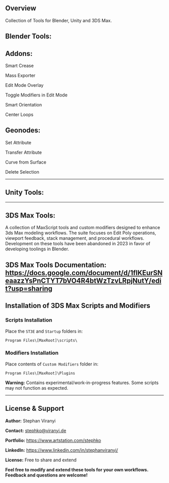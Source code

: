 ## Overview
Collection of Tools for Blender, Unity and 3DS Max.

## Blender Tools:
## Addons:
Smart Crease

Mass Exporter

Edit Mode Overlay

Toggle Modifiers in Edit Mode

Smart Orientation 

Center Loops

## Geonodes:
Set Attribute

Transfer Attribute

Curve from Surface

Delete Selection

---

## Unity Tools:

---
## 3DS Max Tools:

A collection of MaxScript tools and custom modifiers designed to enhance 3ds Max modeling workflows. The suite focuses on Edit Poly operations, viewport feedback, stack management, and procedural workflows. 
Development on these tools have been abandoned in 2023 in favor of developing toolings in Blender. 

**3DS Max Tools Documentation:** https://docs.google.com/document/d/1fIKEurSNeaazzYsPnCTYT7bVO4R4btWzTzvLRpjNutY/edit?usp=sharing
---

## Installation of 3DS Max Scripts and Modifiers

### Scripts Installation
Place the `ST3E` and `Startup` folders in:
```
Program Files\[MaxRoot]\scripts\
```

### Modifiers Installation
Place contents of `Custom Modifiers` folder in:
```
Program Files\[MaxRoot]\Plugins
```

**Warning:** Contains experimental/work-in-progress features. Some scripts may not function as expected.

---



## License & Support
**Author:** Stephan Viranyi

**Contact:** stephko@viranyi.de 

**Portfolio:** https://www.artstation.com/stephko  

**LinkedIn:** https://www.linkedin.com/in/stephanviranyi/  

**License:** Free to share and extend 

**Feel free to modify and extend these tools for your own workflows. Feedback and questions are welcome!**
